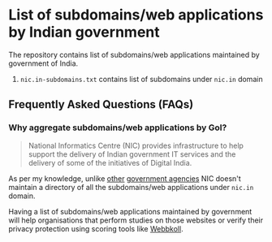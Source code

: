 # List of subdomains/web applications by Indian government

The repository contains list of subdomains/web applications maintained by government of India.

1. `nic.in-subdomains.txt` contains list of subdomains under `nic.in` domain

## Frequently Asked Questions (FAQs)

### Why aggregate subdomains/web applications by GoI?

> National Informatics Centre (NIC) provides infrastructure to help support the delivery of Indian government IT services and the delivery of some of the initiatives of Digital India.

As per my knowledge, unlike [other](https://github.com/GSA/govt-urls) [government agencies](https://www.gov.uk/government/publications/list-of-gov-uk-domain-names) NIC doesn't maintain a directory of all the subdomains/web applications under `nic.in` domain.

Having a list of subdomains/web applications maintained by government will help organisations that perform studies on those websites or verify their privacy protection using scoring tools like [Webbkoll](https://webbkoll.dataskydd.net).




